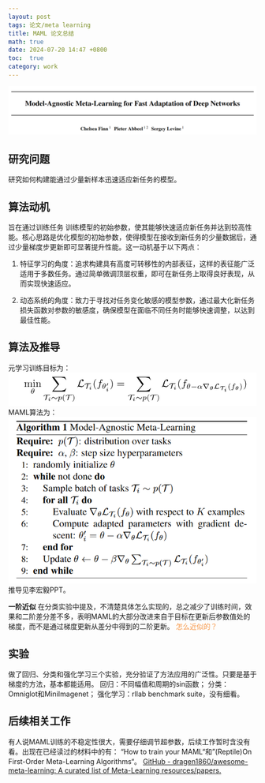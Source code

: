 ```yaml
---
layout: post
tags: 论文/meta learning
title: MAML 论文总结
math: true
date: 2024-07-20 14:47 +0800
toc:  true
category: work
---
```


![](_assets/MAML/IMG_MAML_20240812232829.png)
## 研究问题

研究如何构建能通过少量新样本迅速适应新任务的模型。  
## 算法动机

旨在通过训练任务 训练模型的初始参数，使其能够快速适应新任务并达到较高性能。核心思路是优化模型的初始参数，使得模型在接收到新任务的少量数据后，通过少量梯度步更新即可显著提升性能。这一动机基于以下两点：

1. 特征学习的角度：追求构建具有高度可转移性的内部表征，这样的表征能广泛适用于多数任务。通过简单微调顶层权重，即可在新任务上取得良好表现，从而实现快速适应。
    
2. 动态系统的角度：致力于寻找对任务变化敏感的模型参数，通过最大化新任务损失函数对参数的敏感度，确保模型在面临不同任务时能够快速调整，以达到最佳性能。
## 算法及推导

元学习训练目标为：
![](_assets/MAML/Pasted%20image%2020240720200424.png)
MAML算法为：
![](_assets/MAML/Pasted%20image%2020240720185315.png)
推导见李宏毅PPT。

**一阶近似**
在分类实验中提及，不清楚具体怎么实现的，总之减少了训练时间，效果和二阶差分差不多，表明MAML的大部分改进来自于目标在更新后参数值处的梯度，而不是通过梯度更新从差分中得到的二阶更新。
<font color="#f79646">怎么近似的？</font>
## 实验

做了回归、分类和强化学习三个实验，充分验证了方法应用的广泛性。只要是基于梯度的方法，基本都能适用。
回归：不同幅值和周期的sin函数；
分类：Omniglot和MiniImagenet；
强化学习：rllab benchmark suite，没有细看。
## 后续相关工作

有人说MAML训练的不稳定性很大，需要仔细调节超参数，后续工作暂时含没有看。出现在已经读过的材料中的有： “How to train your MAML“和”(Reptile)On First-Order Meta-Learning Algorithms“。
[GitHub - dragen1860/awesome-meta-learning: A curated list of Meta-Learning resources/papers.](https://github.com/dragen1860/awesome-meta-learning)
